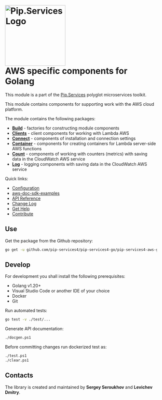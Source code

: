 # <img src="https://uploads-ssl.webflow.com/5ea5d3315186cf5ec60c3ee4/5edf1c94ce4c859f2b188094_logo.svg" alt="Pip.Services Logo" width="200"> <br/> AWS specific components for Golang


This module is a part of the [Pip.Services](http://pipservices.org) polyglot microservices toolkit.

This module contains components for supporting work with the AWS cloud platform.

The module contains the following packages:
- [**Build**](https://godoc.org/github.com/pip-services4/pip-services4-go/pip-services4-aws-go/build) - factories for constructing module components
- [**Clients**](https://godoc.org/github.com/pip-services4/pip-services4-go/pip-services4-aws-go/clients) - client components for working with Lambda AWS
- [**Connect**](https://godoc.org/github.com/pip-services4/pip-services4-go/pip-services4-aws-go/connect) - components of installation and connection settings
- [**Container**](https://godoc.org/github.com/pip-services4/pip-services4-go/pip-services4-aws-go/containers) - components for creating containers for Lambda server-side AWS functions
- [**Count**](https://godoc.org/github.com/pip-services4/pip-services4-go/pip-services4-aws-go/count) - components of working with counters (metrics) with saving data in the CloudWatch AWS service
- [**Log**](https://godoc.org/github.com/pip-services4/pip-services4-go/pip-services4-aws-go/log) - logging components with saving data in the CloudWatch AWS service

<a name="links"></a> Quick links:

* [Configuration](http://docs.pipservices.org/concepts/configuration/)
* [aws-doc-sdk-examples](https://github.com/awsdocs/aws-doc-sdk-examples/tree/master/lambda_functions/blank-go)
* [API Reference](https://godoc.org/github.com/pip-services4/pip-services4-go/pip-services4-aws-go/)
* [Change Log](CHANGELOG.md)
* [Get Help](http://docs.pipservices.org/get_help/)
* [Contribute](http://docs.pipservices.org/contribute/)

## Use

Get the package from the Github repository:
```bash
go get -u github.com/pip-services4/pip-services4-go/pip-services4-aws-go@latest
```

## Develop

For development you shall install the following prerequisites:
* Golang v1.20+
* Visual Studio Code or another IDE of your choice
* Docker
* Git

Run automated tests:
```bash
go test -v ./test/...
```

Generate API documentation:
```bash
./docgen.ps1
```

Before committing changes run dockerized test as:
```bash
./test.ps1
./clear.ps1
```

## Contacts

The library is created and maintained by **Sergey Seroukhov** and **Levichev Dmitry**.